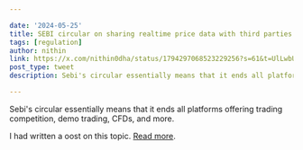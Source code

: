 ```yaml
---

date: '2024-05-25'
title: SEBI circular on sharing realtime price data with third parties
tags: [regulation]
author: nithin
link: https://x.com/nithin0dha/status/1794297068523229256?s=61&t=UlLwbUij830BIu7fmvFyoA
post_type: tweet
description: Sebi's circular essentially means that it ends all platforms...

---
```


Sebi's circular essentially means that it ends all platforms offering trading competition, demo trading, CFDs, and more. 

I had written a oost on this topic. [Read more](https://zerodha.com/z-connect/rainmatter/stock-trading-games-copy-trading-platforms-in-india).
